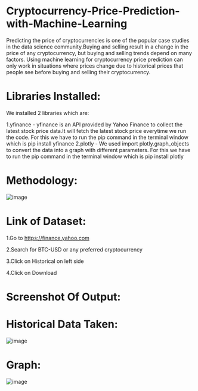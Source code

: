 # Cryptocurrency-Price-Prediction-with-Machine-Learning
Predicting the price of cryptocurrencies is one of the popular case studies in the data science community.Buying and selling result in a change in the price of any cryptocurrency, but buying and selling trends depend on many factors. Using machine learning for cryptocurrency price prediction can only work in situations where prices change due to historical prices that people see before buying and selling their cryptocurrency.
# Libraries Installed:
We installed 2 libraries which are:

1.yfinance - yfinance is an API provided by Yahoo Finance to collect the latest stock price data.It will fetch the latest stock price everytime we run the code. For this we have to run the pip command in the terminal window which is pip install yfinance
2.plotly - We used import plotly.graph_objects to convert the data into a graph with different parameters. For this we have to run the pip command in the terminal window which is pip install plotly
  
# Methodology:

![image](https://github.com/user-attachments/assets/677353c5-7db2-4bb0-b162-bbd6f855fb46)


# Link of Dataset:
1.Go to https://finance.yahoo.com

2.Search for BTC-USD or any preferred cryptocurrency

3.Click on Historical on left side

4.Click on Download
# Screenshot Of Output:
# Historical Data Taken:

![image](https://github.com/user-attachments/assets/57f3914b-2607-4445-a117-b35b2491d0a2)


# Graph:

![image](https://github.com/user-attachments/assets/a95a742c-f76a-483c-b7fb-56c4a4870201)


